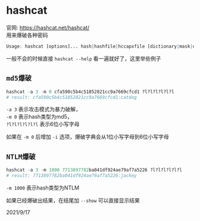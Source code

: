 # hashcat

官网: https://hashcat.net/hashcat/  
用来爆破各种密码  

```r
Usage: hashcat [options]... hash|hashfile|hccapxfile [dictionary|mask|directory]...
```
一般不会的时候直接 `hashcat --help` 看一遍就好了，这里举些例子  

## `md5爆破`
```r
hashcat -a 3 -m 0 cfa590c5b4c51852821cc9a7669cfcd1 ?l?l?l?l?l?l
# result: cfa590c5b4c51852821cc9a7669cfcd1:catdog
```
`-a 3` 表示攻击模式为暴力破解，  
`-m 0` 表示hash类型为md5，  
`?l?l?l?l?l?l` 表示6位小写字母  

如果在 `-m 0` 后增加 `-i` 选项，爆破字典会从1位小写字母到6位小写字母  


## `NTLM爆破`
```r
hashcat -a 3 -m 1000 7713897782ba041df924ae79af7a5226 ?l?l?l?l?l?l
# result: 7713897782ba041df924ae79af7a5226:jackey
```
`-m 1000` 表示hash类型为NTLM  


如果已经爆破出结果，在结尾加 `--show` 可以直接显示结果  


2021/9/17  
